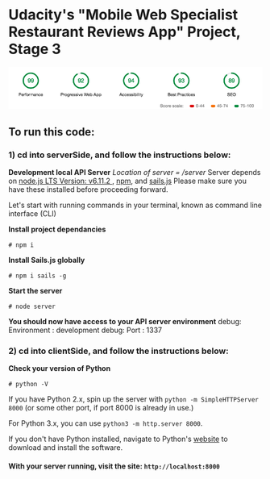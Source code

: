 # Udacity's "Mobile Web Specialist Restaurant Reviews App" Project, Stage 3

![Lighthouse audit results showing scores of 89 and above](LighthouseScore.png "Lighthouse Results")

## To run this code:

### 1) cd into serverSide, and follow the instructions below:

**Development local API Server**
_Location of server = /server_
Server depends on [node.js LTS Version: v6.11.2 ](https://nodejs.org/en/download/), [npm](https://www.npmjs.com/get-npm), and [sails.js](http://sailsjs.com/)
Please make sure you have these installed before proceeding forward.

Let's start with running commands in your terminal, known as command line interface (CLI)

**Install project dependancies**
```Install project dependancies
# npm i
```
**Install Sails.js globally**
```Install sails global
# npm i sails -g
```
**Start the server**
```Start server
# node server
```
**You should now have access to your API server environment**
debug: Environment : development
debug: Port        : 1337

### 2) cd into clientSide, and follow the instructions below:

**Check your version of Python**
```Check your version of Python
# python -V
```

If you have Python 2.x, spin up the server with
`python -m SimpleHTTPServer 8000`
(or some other port, if port 8000 is already in use.)

For Python 3.x, you can use `python3 -m http.server 8000`.

If you don't have Python installed, navigate to Python's [website](https://www.python.org/) to download and install the software.

#### With your server running, visit the site: `http://localhost:8000`

